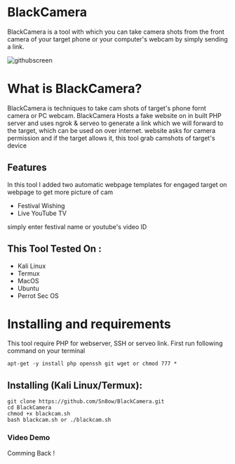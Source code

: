 # BlackCamera
BlackCamera is a tool with which you can take camera shots from the front camera of your target phone or your computer's webcam by simply sending a link.

![githubscreen](https://user-images.githubusercontent.com/80784394/120882354-62bb1380-c5d7-11eb-869f-544b6fcc41c3.png)

# What is BlackCamera?
<p>BlackCamera is techniques to take cam shots of target's phone fornt camera or PC webcam. BlackCamera Hosts a fake website on in built PHP server and uses ngrok & serveo to generate a link which we will forward to the target, which can be used on over internet. website asks for camera permission and if the target allows it, this tool grab camshots of target's device</p>

## Features
<p>In this tool I added two automatic webpage templates for engaged target on webpage to get more picture of cam</p>
<ul>
  <li>Festival Wishing</li>
  <li>Live YouTube TV</li>
</ul>
<p>simply enter festival name or youtube's video ID</p>

## This Tool Tested On :
<ul>
  <li>Kali Linux</li>
  <li>Termux</li>
  <li>MacOS</li>
  <li>Ubuntu</li>
  <li>Perrot Sec OS</li>
</ul>

# Installing and requirements
<p>This tool require PHP for webserver, SSH or serveo link. First run following command on your terminal</p>

```
apt-get -y install php openssh git wget or chmod 777 *
```

## Installing (Kali Linux/Termux):

```
git clone https://github.com/Sn8ow/BlackCamera.git
cd BlackCamera
chmod +x blackcam.sh
bash blackcam.sh or ./blackcam.sh
```
### Video Demo
Comming Back !
